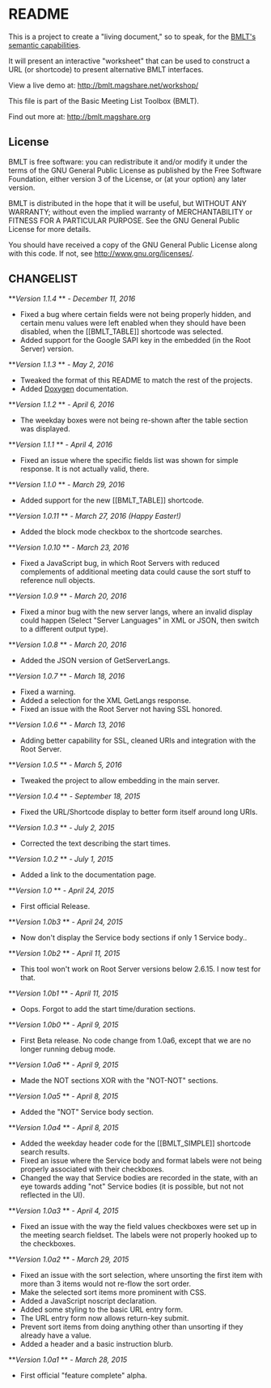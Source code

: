 # README #

This is a project to create a "living document," so to speak, for the [BMLT's semantic capabilities](http://bmlt.magshare.net/semantic/).

It will present an interactive "worksheet" that can be used to construct a URL (or shortcode) to present alternative BMLT interfaces.

View a live demo at: http://bmlt.magshare.net/workshop/

This file is part of the Basic Meeting List Toolbox (BMLT).

Find out more at: http://bmlt.magshare.org

License
-------

BMLT is free software: you can redistribute it and/or modify
it under the terms of the GNU General Public License as
published by the Free Software Foundation, either version 3
of the License, or (at your option) any later version.

BMLT is distributed in the hope that it will be useful,
but WITHOUT ANY WARRANTY; without even the implied warranty of
MERCHANTABILITY or FITNESS FOR A PARTICULAR PURPOSE.
See the GNU General Public License for more details.

You should have received a copy of the GNU General Public License
along with this code.  If not, see <http://www.gnu.org/licenses/>.

CHANGELIST
----------
***Version 1.1.4* ** *- December 11, 2016*

- Fixed a bug where certain fields were not being properly hidden, and certain menu values were left enabled when they should have been disabled, when the [[BMLT_TABLE]] shortcode was selected.
- Added support for the Google SAPI key in the embedded (in the Root Server) version.

***Version 1.1.3* ** *- May 2, 2016*

- Tweaked the format of this README to match the rest of the projects.
- Added [Doxygen](http://doxygen.nl) documentation.

***Version 1.1.2* ** *- April 6, 2016*

- The weekday boxes were not being re-shown after the table section was displayed.

***Version 1.1.1* ** *- April 4, 2016*

- Fixed an issue where the specific fields list was shown for simple response. It is not actually valid, there.

***Version 1.1.0* ** *- March 29, 2016*

- Added support for the new [[BMLT_TABLE]] shortcode.

***Version 1.0.11* ** *- March 27, 2016 (Happy Easter!)*

- Added the block mode checkbox to the shortcode searches.

***Version 1.0.10* ** *- March 23, 2016*

- Fixed a JavaScript bug, in which Root Servers with reduced complements of additional meeting data could cause the sort stuff to reference null objects.

***Version 1.0.9* ** *- March 20, 2016*

- Fixed a minor bug with the new server langs, where an invalid display could happen (Select "Server Languages" in XML or JSON, then switch to a different output type).

***Version 1.0.8* ** *- March 20, 2016*

- Added the JSON version of GetServerLangs.

***Version 1.0.7* ** *- March 18, 2016*

- Fixed a warning.
- Added a selection for the XML GetLangs response.
- Fixed an issue with the Root Server not having SSL honored.

***Version 1.0.6* ** *- March 13, 2016*

- Adding better capability for SSL, cleaned URIs and integration with the Root Server.

***Version 1.0.5* ** *- March 5, 2016*

- Tweaked the project to allow embedding in the main server.

***Version 1.0.4* ** *- September 18, 2015*

- Fixed the URL/Shortcode display to better form itself around long URIs.

***Version 1.0.3* ** *- July 2, 2015*

- Corrected the text describing the start times.

***Version 1.0.2* ** *- July 1, 2015*

- Added a link to the documentation page.

***Version 1.0* ** *- April 24, 2015*

- First official Release.

***Version 1.0b3* ** *- April 24, 2015*


- Now don't display the Service body sections if only 1 Service body..

***Version 1.0b2* ** *- April 11, 2015*


- This tool won't work on Root Server versions below 2.6.15. I now test for that.

***Version 1.0b1* ** *- April 11, 2015*


- Oops. Forgot to add the start time/duration sections.

***Version 1.0b0* ** *- April 9, 2015*


- First Beta release. No code change from 1.0a6, except that we are no longer running debug mode.

***Version 1.0a6* ** *- April 9, 2015*


- Made the NOT sections XOR with the "NOT-NOT" sections.

***Version 1.0a5* ** *- April 8, 2015*


- Added the "NOT" Service body section.

***Version 1.0a4* ** *- April 8, 2015*


- Added the weekday header code for the [[BMLT_SIMPLE]] shortcode search results.
- Fixed an issue where the Service body and format labels were not being properly associated with their checkboxes.
- Changed the way that Service bodies are recorded in the state, with an eye towards adding "not" Service bodies (it is possible, but not not reflected in the UI).

***Version 1.0a3* ** *- April 4, 2015*


- Fixed an issue with the way the field values checkboxes were set up in the meeting search fieldset. The labels were not properly hooked up to the checkboxes.

***Version 1.0a2* ** *- March 29, 2015*


- Fixed an issue with the sort selection, where unsorting the first item with more than 3 items would not re-flow the sort order.
- Make the selected sort items more prominent with CSS.
- Added a JavaScript noscript declaration.
- Added some styling to the basic URL entry form.
- The URL entry form now allows return-key submit.
- Prevent sort items from doing anything other than unsorting if they already have a value.
- Added a header and a basic instruction blurb.

***Version 1.0a1* ** *- March 28, 2015*


- First official "feature complete" alpha.
